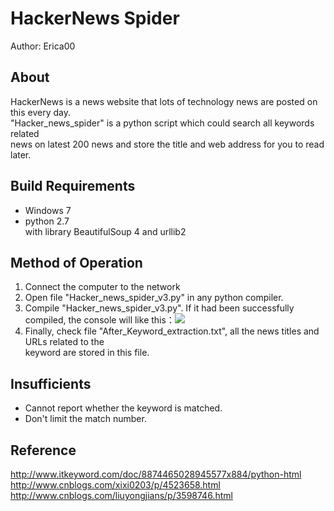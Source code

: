 HackerNews Spider
=======================
Author: Erica00

About
-----------------------
  HackerNews is a news website that lots of technology news are posted on this every day.<br>
  "Hacker_news_spider" is a python script which could search all keywords related   <br>
  news on latest 200 news and store the title and web address for you to read later.

Build Requirements
-----------------------
 * Windows 7
 * python 2.7 <br> 
   with library BeautifulSoup 4 and urllib2

Method of Operation 
------------------------
1. Connect the computer to the network
2. Open file "Hacker_news_spider_v3.py" in any python compiler.
3. Compile "Hacker_news_spider_v3.py". If it had been successfully compiled, the console will like this：![](http://www.baidu.com/img/bdlogo.gif) 
4. Finally, check file "After_Keyword_extraction.txt", all the news titles and URLs related to the   <br>keyword are stored in this file.

Insufficients
------------------------
 * Cannot report whether the keyword is matched.
 * Don't limit the match number.

Reference
------------------------
http://www.itkeyword.com/doc/8874465028945577x884/python-html<br>
http://www.cnblogs.com/xixi0203/p/4523658.html<br>
http://www.cnblogs.com/liuyongjians/p/3598746.html<br>

